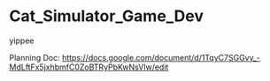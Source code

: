 # Cat_Simulator_Game_Dev
yippee

Planning Doc: https://docs.google.com/document/d/1TqyC7SGGvy_-MdLftFx5jxhbmfC0ZoBTRyPbKwNsVlw/edit

